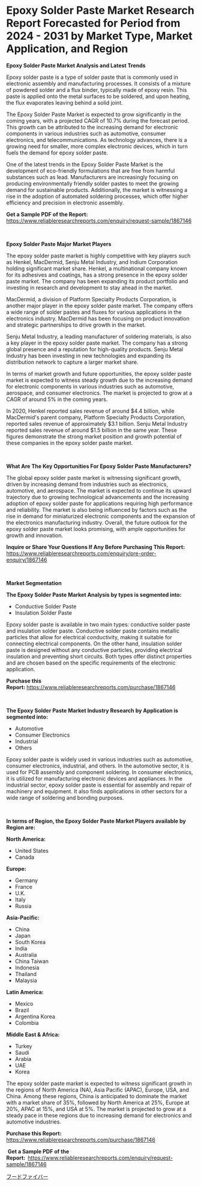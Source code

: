 <p><h1>Epoxy Solder Paste Market Research Report Forecasted for Period from 2024 -  2031 by Market Type, Market Application, and Region</h1></p><p><strong>Epoxy Solder Paste Market Analysis and Latest Trends</strong></p>
<p><p>Epoxy solder paste is a type of solder paste that is commonly used in electronic assembly and manufacturing processes. It consists of a mixture of powdered solder and a flux binder, typically made of epoxy resin. This paste is applied onto the metal surfaces to be soldered, and upon heating, the flux evaporates leaving behind a solid joint.</p><p>The Epoxy Solder Paste Market is expected to grow significantly in the coming years, with a projected CAGR of 10.7% during the forecast period. This growth can be attributed to the increasing demand for electronic components in various industries such as automotive, consumer electronics, and telecommunications. As technology advances, there is a growing need for smaller, more complex electronic devices, which in turn fuels the demand for epoxy solder paste.</p><p>One of the latest trends in the Epoxy Solder Paste Market is the development of eco-friendly formulations that are free from harmful substances such as lead. Manufacturers are increasingly focusing on producing environmentally friendly solder pastes to meet the growing demand for sustainable products. Additionally, the market is witnessing a rise in the adoption of automated soldering processes, which offer higher efficiency and precision in electronic assembly.</p></p>
<p><strong>Get a Sample PDF of the Report:&nbsp;</strong> <a href="https://www.reliableresearchreports.com/enquiry/request-sample/1867146">https://www.reliableresearchreports.com/enquiry/request-sample/1867146</a></p>
<p>&nbsp;</p>
<p><strong>Epoxy Solder Paste Major Market Players</strong></p>
<p><p>The epoxy solder paste market is highly competitive with key players such as Henkel, MacDermid, Senju Metal Industry, and Indium Corporation holding significant market share. Henkel, a multinational company known for its adhesives and coatings, has a strong presence in the epoxy solder paste market. The company has been expanding its product portfolio and investing in research and development to stay ahead in the market.</p><p>MacDermid, a division of Platform Specialty Products Corporation, is another major player in the epoxy solder paste market. The company offers a wide range of solder pastes and fluxes for various applications in the electronics industry. MacDermid has been focusing on product innovation and strategic partnerships to drive growth in the market.</p><p>Senju Metal Industry, a leading manufacturer of soldering materials, is also a key player in the epoxy solder paste market. The company has a strong global presence and a reputation for high-quality products. Senju Metal Industry has been investing in new technologies and expanding its distribution network to capture a larger market share.</p><p>In terms of market growth and future opportunities, the epoxy solder paste market is expected to witness steady growth due to the increasing demand for electronic components in various industries such as automotive, aerospace, and consumer electronics. The market is projected to grow at a CAGR of around 5% in the coming years.</p><p>In 2020, Henkel reported sales revenue of around $4.4 billion, while MacDermid's parent company, Platform Specialty Products Corporation, reported sales revenue of approximately $3.1 billion. Senju Metal Industry reported sales revenue of around $1.5 billion in the same year. These figures demonstrate the strong market position and growth potential of these companies in the epoxy solder paste market.</p></p>
<p>&nbsp;</p>
<p><strong>What Are The Key Opportunities For Epoxy Solder Paste Manufacturers?</strong></p>
<p><p>The global epoxy solder paste market is witnessing significant growth, driven by increasing demand from industries such as electronics, automotive, and aerospace. The market is expected to continue its upward trajectory due to growing technological advancements and the increasing adoption of epoxy solder paste for applications requiring high performance and reliability. The market is also being influenced by factors such as the rise in demand for miniaturized electronic components and the expansion of the electronics manufacturing industry. Overall, the future outlook for the epoxy solder paste market looks promising, with ample opportunities for growth and innovation.</p></p>
<p><strong>Inquire or Share Your Questions If Any Before Purchasing This Report:</strong> <a href="https://www.reliableresearchreports.com/enquiry/pre-order-enquiry/1867146">https://www.reliableresearchreports.com/enquiry/pre-order-enquiry/1867146</a></p>
<p>&nbsp;</p>
<p><strong>Market Segmentation</strong></p>
<p><strong>The Epoxy Solder Paste Market Analysis by types is segmented into:</strong></p>
<p><ul><li>Conductive Solder Paste</li><li>Insulation Solder Paste</li></ul></p>
<p><p>Epoxy solder paste is available in two main types: conductive solder paste and insulation solder paste. Conductive solder paste contains metallic particles that allow for electrical conductivity, making it suitable for connecting electrical components. On the other hand, insulation solder paste is designed without any conductive particles, providing electrical insulation and preventing short circuits. Both types offer distinct properties and are chosen based on the specific requirements of the electronic application.</p></p>
<p><strong>Purchase this Report:&nbsp;</strong><a href="https://www.reliableresearchreports.com/purchase/1867146">https://www.reliableresearchreports.com/purchase/1867146</a></p>
<p>&nbsp;</p>
<p><strong>The Epoxy Solder Paste Market Industry Research by Application is segmented into:</strong></p>
<p><ul><li>Automotive</li><li>Consumer Electronics</li><li>Industrial</li><li>Others</li></ul></p>
<p><p>Epoxy solder paste is widely used in various industries such as automotive, consumer electronics, industrial, and others. In the automotive sector, it is used for PCB assembly and component soldering. In consumer electronics, it is utilized for manufacturing electronic devices and appliances. In the industrial sector, epoxy solder paste is essential for assembly and repair of machinery and equipment. It also finds applications in other sectors for a wide range of soldering and bonding purposes.</p></p>
<p>&nbsp;</p>
<p><strong>In terms of Region, the Epoxy Solder Paste Market Players available by Region are:</strong></p>
<p>
    <p> <strong> North America: </strong>
        <ul>
            <li>United States</li>
            <li>Canada</li>
        </ul>
        </p> 
    <p> <strong> Europe: </strong>
        <ul>
            <li>Germany</li>
            <li>France</li>
            <li>U.K.</li>
            <li>Italy</li>
            <li>Russia</li>
        </ul>
        </p> 
    <p> <strong> Asia-Pacific: </strong>
        <ul>
            <li>China</li>
            <li>Japan</li>
            <li>South Korea</li>
            <li>India</li>
            <li>Australia</li>
            <li>China Taiwan</li>
            <li>Indonesia</li>
            <li>Thailand</li>
            <li>Malaysia</li>
        </ul>
        </p> 
    <p> <strong> Latin America: </strong>
        <ul>
            <li>Mexico</li>
            <li>Brazil</li>
            <li>Argentina Korea</li>
            <li>Colombia</li>
        </ul>
        </p> 
    <p> <strong> Middle East & Africa: </strong>
        <ul>
            <li>Turkey</li>
            <li>Saudi</li>
            <li>Arabia</li>
            <li>UAE</li>
            <li>Korea</li>
        </ul>
    </p>
    </p>
<p><p>The epoxy solder paste market is expected to witness significant growth in the regions of North America (NA), Asia Pacific (APAC), Europe, USA, and China. Among these regions, China is anticipated to dominate the market with a market share of 35%, followed by North America at 25%, Europe at 20%, APAC at 15%, and USA at 5%. The market is projected to grow at a steady pace in these regions due to increasing demand for electronics and automotive industries.</p></p>
<p><strong>Purchase this Report: </strong><a href="https://www.reliableresearchreports.com/purchase/1867146">https://www.reliableresearchreports.com/purchase/1867146</a></p>
<p>&nbsp;<strong>Get a Sample PDF of the Report:&nbsp;&nbsp;</strong><a href="https://www.reliableresearchreports.com/enquiry/request-sample/1867146">https://www.reliableresearchreports.com/enquiry/request-sample/1867146</a></p>
<p><strong></strong></p>
<p><p><a href="https://github.com/mohamedbakry57/Market-Research-Report-List-2/blob/main/4243395194108.md">フードファイバー</a></p></p>